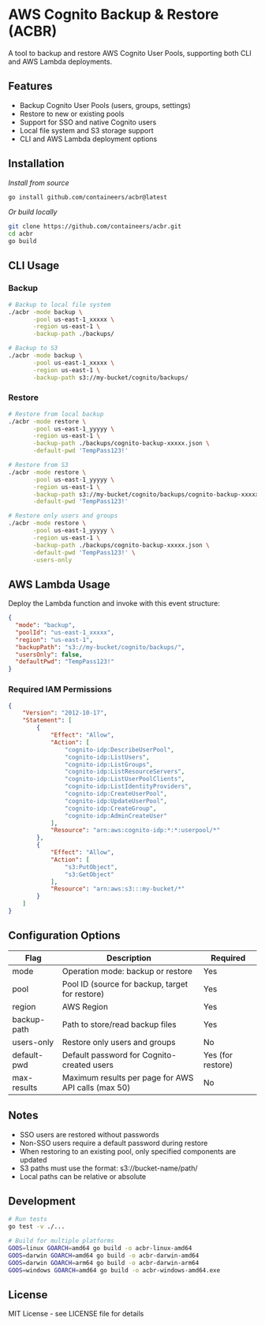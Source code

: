 # AWS Cognito Backup & Restore (ACBR)

A tool to backup and restore AWS Cognito User Pools, supporting both CLI and AWS Lambda deployments.

## Features

- Backup Cognito User Pools (users, groups, settings)
- Restore to new or existing pools
- Support for SSO and native Cognito users
- Local file system and S3 storage support
- CLI and AWS Lambda deployment options

## Installation


*Install from source*
```bash
go install github.com/containeers/acbr@latest
```

*Or build locally*
```bash
git clone https://github.com/containeers/acbr.git
cd acbr
go build
```

## CLI Usage

### Backup

```bash
# Backup to local file system
./acbr -mode backup \
       -pool us-east-1_xxxxx \
       -region us-east-1 \
       -backup-path ./backups/

# Backup to S3
./acbr -mode backup \
       -pool us-east-1_xxxxx \
       -region us-east-1 \
       -backup-path s3://my-bucket/cognito/backups/
```

### Restore

```bash
# Restore from local backup
./acbr -mode restore \
       -pool us-east-1_yyyyy \
       -region us-east-1 \
       -backup-path ./backups/cognito-backup-xxxxx.json \
       -default-pwd 'TempPass123!'

# Restore from S3
./acbr -mode restore \
       -pool us-east-1_yyyyy \
       -region us-east-1 \
       -backup-path s3://my-bucket/cognito/backups/cognito-backup-xxxxx.json \
       -default-pwd 'TempPass123!'

# Restore only users and groups
./acbr -mode restore \
       -pool us-east-1_yyyyy \
       -region us-east-1 \
       -backup-path ./backups/cognito-backup-xxxxx.json \
       -default-pwd 'TempPass123!' \
       -users-only
```

## AWS Lambda Usage

Deploy the Lambda function and invoke with this event structure:

```json
{
  "mode": "backup",
  "poolId": "us-east-1_xxxxx",
  "region": "us-east-1",
  "backupPath": "s3://my-bucket/cognito/backups/",
  "usersOnly": false,
  "defaultPwd": "TempPass123!"
}
```

### Required IAM Permissions

```json
{
    "Version": "2012-10-17",
    "Statement": [
        {
            "Effect": "Allow",
            "Action": [
                "cognito-idp:DescribeUserPool",
                "cognito-idp:ListUsers",
                "cognito-idp:ListGroups",
                "cognito-idp:ListResourceServers",
                "cognito-idp:ListUserPoolClients",
                "cognito-idp:ListIdentityProviders",
                "cognito-idp:CreateUserPool",
                "cognito-idp:UpdateUserPool",
                "cognito-idp:CreateGroup",
                "cognito-idp:AdminCreateUser"
            ],
            "Resource": "arn:aws:cognito-idp:*:*:userpool/*"
        },
        {
            "Effect": "Allow",
            "Action": [
                "s3:PutObject",
                "s3:GetObject"
            ],
            "Resource": "arn:aws:s3:::my-bucket/*"
        }
    ]
}
```

## Configuration Options

| Flag | Description | Required |
|------|-------------|----------|
| mode | Operation mode: backup or restore | Yes |
| pool | Pool ID (source for backup, target for restore) | Yes |
| region | AWS Region | Yes |
| backup-path | Path to store/read backup files | Yes |
| users-only | Restore only users and groups | No |
| default-pwd | Default password for Cognito-created users | Yes (for restore) |
| max-results | Maximum results per page for AWS API calls (max 50) | No |

## Notes

- SSO users are restored without passwords
- Non-SSO users require a default password during restore
- When restoring to an existing pool, only specified components are updated
- S3 paths must use the format: s3://bucket-name/path/
- Local paths can be relative or absolute

## Development

```bash
# Run tests
go test -v ./...

# Build for multiple platforms
GOOS=linux GOARCH=amd64 go build -o acbr-linux-amd64
GOOS=darwin GOARCH=amd64 go build -o acbr-darwin-amd64
GOOS=darwin GOARCH=arm64 go build -o acbr-darwin-arm64
GOOS=windows GOARCH=amd64 go build -o acbr-windows-amd64.exe
```

## License

MIT License - see LICENSE file for details

